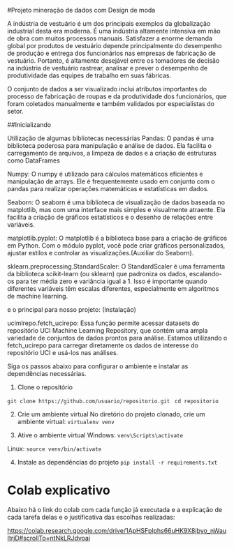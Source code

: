 #Projeto mineração de dados com Design de moda

A indústria de vestuário é um dos principais exemplos da globalização industrial desta era moderna. É uma indústria altamente intensiva em mão de obra com muitos processos manuais. Satisfazer a enorme demanda global por produtos de vestuário depende principalmente do desempenho de produção e entrega dos funcionários nas empresas de fabricação de vestuário. Portanto, é altamente desejável entre os tomadores de decisão na indústria de vestuário rastrear, analisar e prever o desempenho de produtividade das equipes de trabalho em suas fábricas.

O conjunto de dados a ser visualizado inclui atributos importantes do processo de fabricação de roupas e da produtividade dos funcionários, que foram coletados manualmente e também validados por especialistas do setor.

##Inicializando

Utilização de algumas bibliotecas necessárias
Pandas: O pandas é uma biblioteca poderosa para manipulação e análise de dados. Ela facilita o carregamento de arquivos, a limpeza de dados e a criação de estruturas como DataFrames

Numpy: O numpy é utilizado para cálculos matemáticos eficientes e manipulação de arrays. Ele é frequentemente usado em conjunto com o pandas para realizar operações matemáticas e estatísticas em dados.

Seaborn: O seaborn é uma biblioteca de visualização de dados baseada no matplotlib, mas com uma interface mais simples e visualmente atraente. Ela facilita a criação de gráficos estatísticos e o desenho de relações entre variáveis.

matplotlib.pyplot: O matplotlib é a biblioteca base para a criação de gráficos em Python. Com o módulo pyplot, você pode criar gráficos personalizados, ajustar estilos e controlar as visualizações.(Auxiliar do Seaborn).

sklearn.preprocessing.StandardScaler: O StandardScaler é uma ferramenta da biblioteca scikit-learn (ou sklearn) que padroniza os dados, escalando-os para ter média zero e variância igual a 1. Isso é importante quando diferentes variáveis têm escalas diferentes, especialmente em algoritmos de machine learning.

e o principal para nosso projeto: (Instalação)

ucimlrepo.fetch_ucirepo: Essa função permite acessar datasets do repositório UCI Machine Learning Repository, que contém uma ampla variedade de conjuntos de dados prontos para análise. Estamos utilizando o fetch_ucirepo para carregar diretamente os dados de interesse do repositório UCI e usá-los nas análises.

Siga os passos abaixo para configurar o ambiente e instalar as dependências necessárias.

1. Clone o repositório

`git clone https://github.com/usuario/repositorio.git `
`cd repositorio `

2. Crie um ambiente virtual
No diretório do projeto clonado, crie um ambiente virtual:
`virtualenv venv`

3. Ative o ambiente virtual
Windows:
`venv\Scripts\activate`

Linux:
`source venv/bin/activate`

4. Instale as dependências do projeto
`pip install -r requirements.txt`

# Colab explicativo
Abaixo há o link do colab com cada função já executada e a explicação de cada tarefa delas e o justificativa das escolhas realizadas:

https://colab.research.google.com/drive/1ApHSFplphs66uHK9X8jbyo_nWauItrjD#scrollTo=ntNkLRJdvoai
